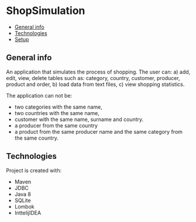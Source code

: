 # ShopSimulation
* [General info](#general-info)
* [Technologies](#technologies)
* [Setup](#setup)

## General info
An application that simulates the process of shopping.
The user can:
a) add, edit, view, delete tables such as: category, country, customer, producer, product and order,
b) load data from text files,
c) view shopping statistics.

The application can not be:
- two categories with the same name,
- two countries with the same name,
- customer with the same name, surname and country.
- a producer from the same country
- a product from the same producer name and the same category from the same country.

## Technologies
Project is created with:
* Maven
* JDBC
* Java 8
* SQLite
* Lombok
* InttelijIDEA
